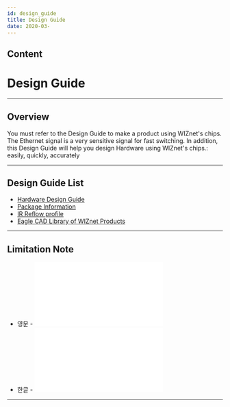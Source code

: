 ```yaml
---
id: design_guide
title: Design Guide
date: 2020-03-
---
```



## Content
# Design Guide

-----

## Overview

You must refer to the Design Guide to make a product using WIZnet's
chips. The Ethernet signal is a very sensitive signal for fast
switching. In addition, this Design Guide will help you design Hardware
using WIZnet's chips.: easily, quickly, accurately

-----

## Design Guide List

  - [Hardware Design Guide](Hardware_Design_Guide.md)
  - [Package Information](Package_Information.md)
  - [IR Reflow profile](IR_Reflow_Profile.md)
  - [Eagle CAD Library of WIZnet Products](Eagle_CAD_Library_of_WIZnet_Products.md)

-----

## Limitation Note

  - 영문 -
    ![](/design_guide/limitation_note_-_arp_problem_in_the_nlb_environment_-_english\(0312\).pdf)
  - 한글 -
    ![](/design_guide/limitation_note_-_arp_problem_in_the_nlb_environment_-_korean\(0312\).pdf)

-----
